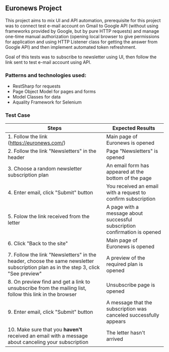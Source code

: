 ## Euronews Project

This project aims to mix UI and API automation, prerequisite for this project was to connect test e-mail account on Gmail to Google API (without using frameworks provided by Google, but by pure HTTP requests) and manage one-time manual authorization (opening local browser to give permissions for application and using HTTP Listener class for getting the answer from Google API) and then implement automated token refreshment.

Goal of this tests was to subscribe to newsletter using UI, then follow the link sent to test e-mail account using API.

### Patterns and technologies used:
* RestSharp for requests
* Page Object Model for pages and forms
* Model Classes for data
* Aquality Framework for Selenium

### Test Case
| Steps  | Expected Results |
| ------------- | ------------- |
| 1. Follow the link (https://euronews.com/)  | Main page of Euronews is opened  |
| 2. Follow the link "Newsletters" in the header  | Page "Newsletters" is opened  |
| 3. Choose a random newsletter subscription plan |	An email form has appeared at the bottom of the page |
| 4. Enter email, click "Submit" button	| You received an email with a request to confirm subscription |
| 5. Folow the link received from the letter | A page with a message about successful subscription confirmation is opened |
| 6. Click "Back to the site"	| Main page of Euronews is opened |
| 7. Follow the link "Newsletters" in the header, choose the same newsletter subscription plan as in the step 3, click "See preview" | A preview of the required plan is opened |
| 8. On preview find and get a link to unsubscribe from the mailing list, follow this link in the browser	| Unsubscribe page is opened |
| 9. Enter email, click "Submit" button	| A message that the subscription was canceled successfully appears |
| 10. Make sure that you **haven't** received an email with a message about canceling your subscription |	The letter hasn't arrived |
